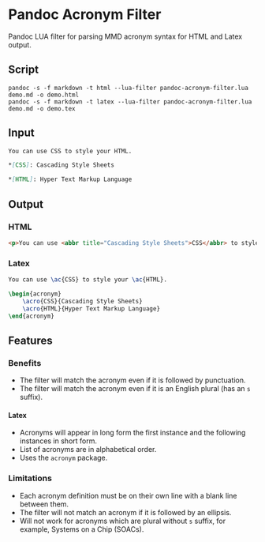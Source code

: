 # Pandoc Acronym Filter

Pandoc LUA filter for parsing MMD acronym syntax for HTML and Latex output.

## Script

```
pandoc -s -f markdown -t html --lua-filter pandoc-acronym-filter.lua demo.md -o demo.html
pandoc -s -f markdown -t latex --lua-filter pandoc-acronym-filter.lua demo.md -o demo.tex
```

## Input

```md
You can use CSS to style your HTML.

*[CSS]: Cascading Style Sheets

*[HTML]: Hyper Text Markup Language
```

## Output

### HTML

```html
<p>You can use <abbr title="Cascading Style Sheets">CSS</abbr> to style your <abbr title="HyperText Markup Language">HTML</abbr>.</p>
```

### Latex

```latex
You can use \ac{CSS} to style your \ac{HTML}.

\begin{acronym}
    \acro{CSS}{Cascading Style Sheets}
    \acro{HTML}{Hyper Text Markup Language}
\end{acronym}
```

## Features

### Benefits

* The filter will match the acronym even if it is followed by punctuation.
* The filter will match the acronym even if it is an English plural (has an `s` suffix).

#### Latex

* Acronyms will appear in long form the first instance and the following instances in short form.
* List of acronyms are in alphabetical order.
* Uses the `acronym` package.

### Limitations

* Each acronym definition must be on their own line with a blank line between them.
* The filter will not match an acronym if it is followed by an ellipsis.
* Will not work for acronyms which are plural without `s` suffix, for example, Systems on a Chip (SOACs).
